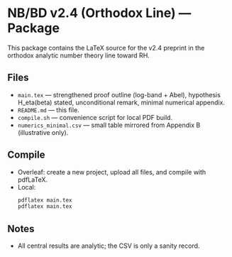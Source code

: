 # NB/BD v2.4 (Orthodox Line) — Package

This package contains the LaTeX source for the v2.4 preprint in the orthodox analytic number theory line toward RH.

## Files
- `main.tex` — strengthened proof outline (log-band + Abel), hypothesis H_eta(beta) stated, unconditional remark, minimal numerical appendix.
- `README.md` — this file.
- `compile.sh` — convenience script for local PDF build.
- `numerics_minimal.csv` — small table mirrored from Appendix B (illustrative only).

## Compile
- Overleaf: create a new project, upload all files, and compile with pdfLaTeX.
- Local:
  ```bash
  pdflatex main.tex
  pdflatex main.tex
  ```

## Notes
- All central results are analytic; the CSV is only a sanity record.
